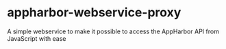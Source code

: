 # appharbor-webservice-proxy
A simple webservice to make it possible to access the AppHarbor API from JavaScript with ease

